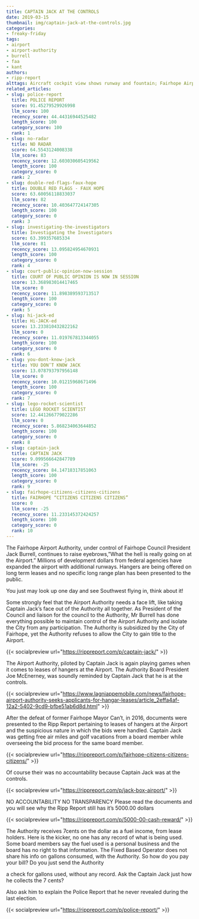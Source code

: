 ```yaml
---
title: CAPTAIN JACK AT THE CONTROLS
date: 2019-03-15
thumbnail: img/captain-jack-at-the-controls.jpg
categories:
- freaky-friday
tags:
- airport
- airport-authority
- burrell
- faa
- kant
authors:
- ripp-report
alttags: Aircraft cockpit view shows runway and fountain; Fairhope Airport expansion raises questions about future development plans
related_articles:
- slug: police-report
  title: POLICE REPORT
  score: 91.45279529926998
  llm_score: 100
  recency_score: 44.44316944525482
  length_score: 100
  category_score: 100
  rank: 1
- slug: no-radar
  title: NO RADAR
  score: 64.5543124008338
  llm_score: 83
  recency_score: 12.603030605419562
  length_score: 100
  category_score: 0
  rank: 2
- slug: double-red-flags-faux-hope
  title: DOUBLE RED FLAGS - FAUX HOPE
  score: 63.60056118833037
  llm_score: 82
  recency_score: 10.403647724147305
  length_score: 100
  category_score: 0
  rank: 3
- slug: investigating-the-investigators
  title: Investigating the Investigators
  score: 63.399357685334
  llm_score: 81
  recency_score: 13.095824954670931
  length_score: 100
  category_score: 0
  rank: 4
- slug: court-public-opinion-now-session
  title: COURT OF PUBLIC OPINION IS NOW IN SESSION
  score: 13.368983014417465
  llm_score: 0
  recency_score: 11.898389593713517
  length_score: 100
  category_score: 0
  rank: 5
- slug: hi-jack-ed
  title: Hi-JACK-ed
  score: 13.233810432822162
  llm_score: 0
  recency_score: 11.019767813344055
  length_score: 100
  category_score: 0
  rank: 6
- slug: you-dont-know-jack
  title: YOU DON’T KNOW JACK
  score: 13.078793797956148
  llm_score: 0
  recency_score: 10.01215968671496
  length_score: 100
  category_score: 0
  rank: 7
- slug: lego-rocket-scientist
  title: LEGO ROCKET SCIENTIST
  score: 12.441266779022286
  llm_score: 0
  recency_score: 5.868234063644852
  length_score: 100
  category_score: 0
  rank: 8
- slug: captain-jack
  title: CAPTAIN JACK
  score: 9.099566642847789
  llm_score: -25
  recency_score: 84.14718317851063
  length_score: 100
  category_score: 0
  rank: 9
- slug: fairhope-citizens-citizens-citizens
  title: FAIRHOPE “CITIZENS CITIZENS CITIZENS”
  score: 0
  llm_score: -25
  recency_score: 11.233145372424257
  length_score: 100
  category_score: 0
  rank: 10
---
```

The Fairhope Airport Authority, under control of Fairhope Council President Jack Burrell, continues to raise eyebrows,”What the hell is really going on at the Airport.” Millions of development dollars from federal agencies have expanded the airport with additional runways. Hangers are being offered on long term leases and no specific long range plan has been presented to the public.

You just may look up one day and see Southwest flying in, think about it!

Some strongly feel that the Airport Authority needs a face lift, like taking Captain Jack’s face out of the Authority all together. As President of the Council and liaison for the council to the Authority, Mr Burrell has done everything possible to maintain control of the Airport Authority and isolate the City from any participation. The Authority is subsidized by the City of Fairhope, yet the Authority refuses to allow the City to gain title to the Airport.

{{< socialpreview url="https://rippreport.com/p/captain-jack/" >}}

The Airport Authority, piloted by Captain Jack is again playing games when it comes to leases of hangers at the Airport. The Authority Board President Joe McEnerney, was soundly reminded by Captain Jack that he is at the controls.

{{< socialpreview url="https://www.lagniappemobile.com/news/fairhope-airport-authority-seeks-applicants-for-hangar-leases/article_2effa4af-12a2-5402-9cd9-bfbe51ab6d8d.html" >}}

After the defeat of former Fairhope Mayor Can’t, in 2016, documents were presented to the Ripp Report pertaining to leases of hangers at the Airport and the suspicious nature in which the bids were handled. Captain Jack was getting free air miles and golf vacations from a board member while overseeing the bid process for the same board member.

{{< socialpreview url="https://rippreport.com/p/fairhope-citizens-citizens-citizens/" >}}

Of course their was no accountability because Captain Jack was at the controls.

{{< socialpreview url="https://rippreport.com/p/jack-box-airport/" >}}


NO ACCOUNTABILITY NO TRANSPARENCY Please read the documents and you will see why the Ripp Report still has it’s 5000.00 dollars

{{< socialpreview url="https://rippreport.com/p/5000-00-cash-reward/" >}}

The Authority receives 7cents on the dollar as a fuel income, from lease holders. Here is the kicker, no one has any record of what is being used. Some board members say the fuel used is a personal business and the board has no right to that information. The Fixed Based Operator does not share his info on gallons consumed, with the Authority. So how do you pay your bill? Do you just send the Authority

a check for gallons used, without any record. Ask the Captain Jack just how he collects the 7 cents?

Also ask him to explain the Police Report that he never revealed during the last election.

{{< socialpreview url="https://rippreport.com/p/police-report/" >}}
